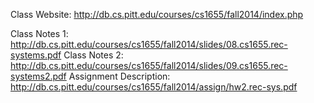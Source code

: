 Class Website: http://db.cs.pitt.edu/courses/cs1655/fall2014/index.php

Class Notes 1: http://db.cs.pitt.edu/courses/cs1655/fall2014/slides/08.cs1655.rec-systems.pdf
Class Notes 2: http://db.cs.pitt.edu/courses/cs1655/fall2014/slides/09.cs1655.rec-systems2.pdf
Assignment Description: http://db.cs.pitt.edu/courses/cs1655/fall2014/assign/hw2.rec-sys.pdf
